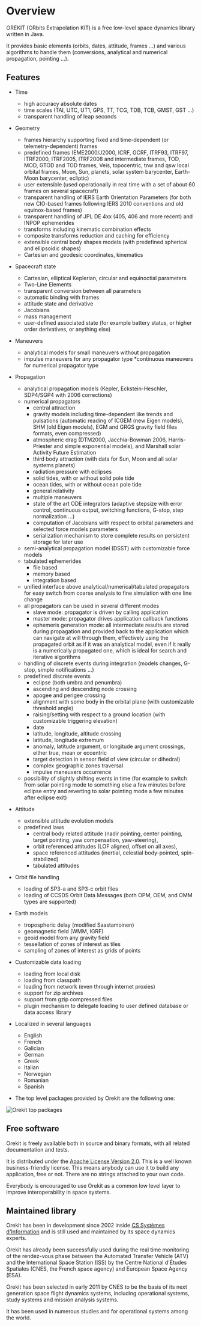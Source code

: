 <!--- Copyright 2002-2015 CS Systèmes d'Information
  Licensed under the Apache License, Version 2.0 (the "License");
  you may not use this file except in compliance with the License.
  You may obtain a copy of the License at
  
    http://www.apache.org/licenses/LICENSE-2.0
  
  Unless required by applicable law or agreed to in writing, software
  distributed under the License is distributed on an "AS IS" BASIS,
  WITHOUT WARRANTIES OR CONDITIONS OF ANY KIND, either express or implied.
  See the License for the specific language governing permissions and
  limitations under the License.
-->

Overview
========

  OREKIT (ORbits Extrapolation KIT) is a free low-level space dynamics library
  written in Java.

  It provides basic elements (orbits, dates, attitude, frames ...) and
  various algorithms to handle them (conversions, analytical and numerical
  propagation, pointing ...).

Features
--------

  * Time

    * high accuracy absolute dates
    * time scales (TAI, UTC, UT1, GPS, TT, TCG, TDB, TCB, GMST, GST ...)
    * transparent handling of leap seconds

  * Geometry

    * frames hierarchy supporting fixed and time-dependent
      (or telemetry-dependent) frames
    * predefined frames (EME2000/J2000, ICRF, GCRF, ITRF93, ITRF97, ITRF2000, ITRF2005, ITRF2008
      and intermediate frames, TOD, MOD, GTOD and TOD frames, Veis, topocentric, tnw and qsw
      local orbital frames, Moon, Sun, planets, solar system barycenter,
      Earth-Moon barycenter, ecliptic)
    * user extensible (used operationally in real time with a set of about 60 frames on
      several spacecraft)
    * transparent handling of IERS Earth Orientation Parameters (for both new CIO-based frames
      following IERS 2010 conventions and old equinox-based frames)
    * transparent handling of JPL DE 4xx (405, 406 and more recent) and INPOP ephemerides
    * transforms including kinematic combination effects
    * composite transforms reduction and caching for efficiency
    * extensible central body shapes models (with predefined spherical and ellipsoidic shapes)
    * Cartesian and geodesic coordinates, kinematics

  * Spacecraft state

    * Cartesian, elliptical Keplerian, circular and equinoctial parameters
    * Two-Line Elements
    * transparent conversion between all parameters
    * automatic binding with frames
    * attitude state and derivative
    * Jacobians
    * mass management
    * user-defined associated state
      (for example battery status, or higher order derivatives, or anything else)

  * Maneuvers

    * analytical models for small maneuvers without propagation
    * impulse maneuvers for any propagator type
    *continuous maneuvers for numerical propagator type

  * Propagation

    * analytical propagation models
      (Kepler, Eckstein-Heschler, SDP4/SGP4 with 2006 corrections)
    * numerical propagators
      * central attraction
      * gravity models including time-dependent like trends and pulsations
        (automatic reading of ICGEM (new Eigen models), SHM (old Eigen models),
        EGM and GRGS gravity field files formats, even compressed)
      * atmospheric drag (DTM2000, Jacchia-Bowman 2006, Harris-Priester and simple exponential models),
        and Marshall solar Activity Future Estimation
      * third body attraction (with data for Sun, Moon and all solar systems planets)
      * radiation pressure with eclipses
      * solid tides, with or without solid pole tide
      * ocean tides, with or without ocean pole tide
      * general relativity
      * multiple maneuvers
      * state of the art ODE integrators (adaptive stepsize with error control,
        continuous output, switching functions, G-stop, step normalization ...)
      * computation of Jacobians with respect to orbital parameters and selected
        force models parameters
      * serialization mechanism to store complete results on persistent storage for
        later use
    * semi-analytical propagation model (DSST) with customizable force models
    * tabulated ephemerides
      * file based
      * memory based
      * integration based
    * unified interface above analytical/numerical/tabulated propagators for easy
      switch from coarse analysis to fine simulation with one line change
    * all propagators can be used in several different modes
      * slave mode: propagator is driven by calling application
      * master mode: propagator drives application callback functions
      * ephemeris generation mode: all intermediate results are stored during
        propagation and provided back to the application which can navigate at will
        through them, effectively using the propagated orbit as if it was an
        analytical model, even if it really is a numerically propagated one, which
        is ideal for search and iterative algorithms
    * handling of discrete events during integration
      (models changes, G-stop, simple notifications ...)
    * predefined discrete events
      * eclipse (both umbra and penumbra)
      * ascending and descending node crossing
      * apogee and perigee crossing
      * alignment with some body in the orbital plane
        (with customizable threshold angle)
      * raising/setting with respect to a ground location
        (with customizable triggering elevation)
      * date
      * latitude, longitude, altitude crossing
      * latitude, longitude extremum
      * anomaly, latitude argument, or longitude argument crossings, either true, mean or eccentric
      * target detection in sensor field of view (circular or dihedral)
      * complex geographic zones traversal
      * impulse maneuvers occurrence
    * possibility of slightly shifting events in time (for example to switch from
      solar pointing mode to something else a few minutes before eclipse entry and
      reverting to solar pointing mode a few minutes after eclipse exit)

  * Attitude

    * extensible attitude evolution models
    * predefined laws
      * central body related attitude (nadir pointing, center pointing, target pointing, yaw compensation, yaw-steering),
      * orbit referenced attitudes (LOF aligned, offset on all axes),
      * space referenced attitudes (inertial, celestial body-pointed, spin-stabilized)
      * tabulated attitudes

  * Orbit file handling
  
    * loading of SP3-a and SP3-c orbit files
    * loading of CCSDS Orbit Data Messages (both OPM, OEM, and OMM types are supported)

  * Earth models
  
    * tropospheric delay (modified Saastamoinen)
    * geomagnetic field (WMM, IGRF)
    * geoid model from any gravity field
    * tessellation of zones of interest as tiles
    * sampling of zones of interest as grids of points
    
  * Customizable data loading

    * loading from local disk
    * loading from classpath
    * loading from network (even through internet proxies)
    * support for zip archives
    * support from gzip compressed files
    * plugin mechanism to delegate loading to user defined database or data access library

  * Localized in several languages

    * English
    * French
    * Galician
    * German
    * Greek
    * Italian
    * Norwegian
    * Romanian
    * Spanish

  * The top level packages provided by Orekit are the following one:

![Orekit top packages](./images/design/top-packages.png)

Free software
-------------

Orekit is freely available both in source and binary formats, with all related
documentation and tests.

It is distributed under the [Apache License Version 2.0](./license.html). This
is a well known business-friendly license. This means anybody can use it to build
any application, free or not. There are no strings attached to your own code.

Everybody is encouraged to use Orekit as a common low level layer to improve
interoperability in space systems.

Maintained library
------------------

Orekit has been in development since 2002 inside [CS Systèmes
d'Information](http://www.c-s.fr/) and is still used and maintained by its space dynamics experts.

Orekit has already been successfully used during the real time monitoring of the rendez-vous
phase between the Automated Transfer Vehicle (ATV) and the International Space Station (ISS)
by the Centre National d'Études Spatiales (CNES, the French space agency) and European Space
Agency (ESA).

Orekit has been selected in early 2011 by CNES to be the basis of its next generation space
flight dynamics systems, including operational systems, study systems and mission analysis
systems.

It has been used in numerous studies and for operational systems among the world.

